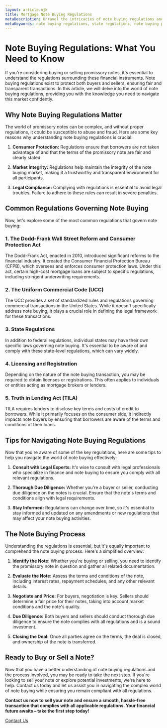 ```yaml
---
layout: article.njk
title: Mortgage Note Buying Regulations
metaDescription: Unravel the intricacies of note buying regulations and navigate this complex market with confidence. Discover key regulations, the note buying process, and expert tips to make informed decisions.
metaKeywords: note buying regulations, state regulations, note buying process, tips for navigating regulations
---
```


# Note Buying Regulations: What You Need to Know

If you're considering buying or selling promissory notes, it's essential to understand the regulations surrounding these financial instruments. Note buying regulations exist to protect both buyers and sellers, ensuring fair and transparent transactions. In this article, we will delve into the world of note buying regulations, providing you with the knowledge you need to navigate this market confidently.

## Why Note Buying Regulations Matter

The world of promissory notes can be complex, and without proper regulations, it could be susceptible to abuse and fraud. Here are some key reasons why understanding note buying regulations is crucial:

1. **Consumer Protection:** Regulations ensure that borrowers are not taken advantage of and that the terms of the promissory note are fair and clearly stated.

2. **Market Integrity:** Regulations help maintain the integrity of the note buying market, making it a trustworthy and transparent environment for all participants.

3. **Legal Compliance:** Complying with regulations is essential to avoid legal troubles. Failure to adhere to these rules can result in severe penalties.

## Common Regulations Governing Note Buying

Now, let's explore some of the most common regulations that govern note buying:

### 1. The Dodd-Frank Wall Street Reform and Consumer Protection Act

The Dodd-Frank Act, enacted in 2010, introduced significant reforms to the financial industry. It created the Consumer Financial Protection Bureau (CFPB), which oversees and enforces consumer protection laws. Under this act, certain high-cost mortgage loans are subject to specific regulations, including stringent underwriting requirements.

### 2. The Uniform Commercial Code (UCC)

The UCC provides a set of standardized rules and regulations governing commercial transactions in the United States. While it doesn't specifically address note buying, it plays a crucial role in defining the legal framework for these transactions.

### 3. State Regulations

In addition to federal regulations, individual states may have their own specific laws governing note buying. It's essential to be aware of and comply with these state-level regulations, which can vary widely.

### 4. Licensing and Registration

Depending on the nature of the note buying transaction, you may be required to obtain licenses or registrations. This often applies to individuals or entities acting as mortgage brokers or lenders.

### 5. Truth in Lending Act (TILA)

TILA requires lenders to disclose key terms and costs of credit to borrowers. While it primarily focuses on the consumer side, it indirectly impacts note buyers by ensuring that borrowers are aware of the terms and conditions of their loans.

## Tips for Navigating Note Buying Regulations

Now that you're aware of some of the key regulations, here are some tips to help you navigate the world of note buying effectively:

1. **Consult with Legal Experts:** It's wise to consult with legal professionals who specialize in finance and note buying to ensure you comply with all relevant regulations.

2. **Thorough Due Diligence:** Whether you're a buyer or seller, conducting due diligence on the notes is crucial. Ensure that the note's terms and conditions align with legal requirements.

3. **Stay Informed:** Regulations can change over time, so it's essential to stay informed and updated on any amendments or new regulations that may affect your note buying activities.

## The Note Buying Process

Understanding the regulations is essential, but it's equally important to comprehend the note buying process. Here's a simplified overview:

1. **Identify the Note:** Whether you're buying or selling, you need to identify the promissory note in question and gather all related documentation.

2. **Evaluate the Note:** Assess the terms and conditions of the note, including interest rates, repayment schedules, and any other relevant details.

3. **Negotiate and Price:** For buyers, negotiation is key. Sellers should determine a fair price for their notes, taking into account market conditions and the note's quality.

4. **Due Diligence:** Both buyers and sellers should conduct thorough due diligence to ensure the note complies with all regulations and is a sound investment.

5. **Closing the Deal:** Once all parties agree on the terms, the deal is closed, and ownership of the note is transferred.

## Ready to Buy or Sell a Note?

Now that you have a better understanding of note buying regulations and the process involved, you may be ready to take the next step. If you're looking to sell your note or explore potential investments, we're here to help. Contact us today and let us assist you in navigating the complex world of note buying while ensuring you remain compliant with all regulations.

**Contact us now to sell your note and ensure a smooth, hassle-free transaction that complies with all applicable regulations. Your financial future awaits – take the first step today!**

[Contact Us](#)
